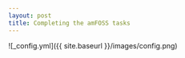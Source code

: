 ```yaml
---
layout: post 
title: Completing the amFOSS tasks
---
```




![_config.yml]({{ site.baseurl }}/images/config.png)


